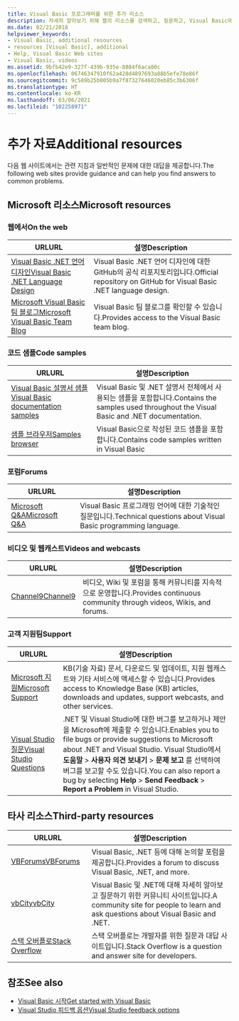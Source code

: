 ```yaml
---
title: Visual Basic 프로그래머를 위한 추가 리소스
description: 자세히 알아보기 위해 웹의 리소스를 검색하고, 질문하고, Visual Basic에 대한 자세한 내용을 확인할 수 있습니다.
ms.date: 02/21/2018
helpviewer_keywords:
- Visual Basic, additional resources
- resources [Visual Basic], additional
- Help, Visual Basic Web sites
- Visual Basic, videos
ms.assetid: 9bfb42e9-327f-439b-935e-8884f6aca80c
ms.openlocfilehash: 06746347910f62a428d4897693a88b5efe78e86f
ms.sourcegitcommit: 9c589b25b005b9a7f87327646020eb85c3b6306f
ms.translationtype: HT
ms.contentlocale: ko-KR
ms.lasthandoff: 03/06/2021
ms.locfileid: "102258971"
---
```

# <a name="additional-resources"></a><span data-ttu-id="a7d9f-103">추가 자료</span><span class="sxs-lookup"><span data-stu-id="a7d9f-103">Additional resources</span></span>

<span data-ttu-id="a7d9f-104">다음 웹 사이트에서는 관련 지침과 일반적인 문제에 대한 대답을 제공합니다.</span><span class="sxs-lookup"><span data-stu-id="a7d9f-104">The following web sites provide guidance and can help you find answers to common problems.</span></span>

## <a name="microsoft-resources"></a><span data-ttu-id="a7d9f-105">Microsoft 리소스</span><span class="sxs-lookup"><span data-stu-id="a7d9f-105">Microsoft resources</span></span>

### <a name="on-the-web"></a><span data-ttu-id="a7d9f-106">웹에서</span><span class="sxs-lookup"><span data-stu-id="a7d9f-106">On the web</span></span>

|<span data-ttu-id="a7d9f-107">URL</span><span class="sxs-lookup"><span data-stu-id="a7d9f-107">URL</span></span>|<span data-ttu-id="a7d9f-108">설명</span><span class="sxs-lookup"><span data-stu-id="a7d9f-108">Description</span></span>|
|----------|----------------|
|[<span data-ttu-id="a7d9f-109">Visual Basic .NET 언어 디자인</span><span class="sxs-lookup"><span data-stu-id="a7d9f-109">Visual Basic .NET Language Design</span></span>](https://github.com/dotnet/vblang)|<span data-ttu-id="a7d9f-110">Visual Basic .NET 언어 디자인에 대한 GitHub의 공식 리포지토리입니다.</span><span class="sxs-lookup"><span data-stu-id="a7d9f-110">Official repository on GitHub for Visual Basic .NET language design.</span></span>|
|[<span data-ttu-id="a7d9f-111">Microsoft Visual Basic 팀 블로그</span><span class="sxs-lookup"><span data-stu-id="a7d9f-111">Microsoft Visual Basic Team Blog</span></span>](https://devblogs.microsoft.com/vbteam/)|<span data-ttu-id="a7d9f-112">Visual Basic 팀 블로그를 확인할 수 있습니다.</span><span class="sxs-lookup"><span data-stu-id="a7d9f-112">Provides access to the Visual Basic team blog.</span></span>|

### <a name="code-samples"></a><span data-ttu-id="a7d9f-113">코드 샘플</span><span class="sxs-lookup"><span data-stu-id="a7d9f-113">Code samples</span></span>

|<span data-ttu-id="a7d9f-114">URL</span><span class="sxs-lookup"><span data-stu-id="a7d9f-114">URL</span></span>|<span data-ttu-id="a7d9f-115">설명</span><span class="sxs-lookup"><span data-stu-id="a7d9f-115">Description</span></span>|
|----------|----------------|
|[<span data-ttu-id="a7d9f-116">Visual Basic 설명서 샘플</span><span class="sxs-lookup"><span data-stu-id="a7d9f-116">Visual Basic documentation samples</span></span>](https://github.com/dotnet/docs/tree/main/samples/snippets/visualbasic)|<span data-ttu-id="a7d9f-117">Visual Basic 및 .NET 설명서 전체에서 사용되는 샘플을 포함합니다.</span><span class="sxs-lookup"><span data-stu-id="a7d9f-117">Contains the samples used throughout the Visual Basic and .NET documentation.</span></span>|
|[<span data-ttu-id="a7d9f-118">샘플 브라우저</span><span class="sxs-lookup"><span data-stu-id="a7d9f-118">Samples browser</span></span>](https://docs.microsoft.com/samples/browse/?languages=vb)|<span data-ttu-id="a7d9f-119">Visual Basic으로 작성된 코드 샘플을 포함합니다.</span><span class="sxs-lookup"><span data-stu-id="a7d9f-119">Contains code samples written in Visual Basic</span></span>|

### <a name="forums"></a><span data-ttu-id="a7d9f-120">포럼</span><span class="sxs-lookup"><span data-stu-id="a7d9f-120">Forums</span></span>

|<span data-ttu-id="a7d9f-121">URL</span><span class="sxs-lookup"><span data-stu-id="a7d9f-121">URL</span></span>|<span data-ttu-id="a7d9f-122">설명</span><span class="sxs-lookup"><span data-stu-id="a7d9f-122">Description</span></span>|
|----------|----------------|
|[<span data-ttu-id="a7d9f-123">Microsoft Q&A</span><span class="sxs-lookup"><span data-stu-id="a7d9f-123">Microsoft Q&A</span></span>](https://docs.microsoft.com/answers/topics/dotnet-visual-basic.html)|<span data-ttu-id="a7d9f-124">Visual Basic 프로그래밍 언어에 대한 기술적인 질문입니다.</span><span class="sxs-lookup"><span data-stu-id="a7d9f-124">Technical questions about Visual Basic programming language.</span></span>|

### <a name="videos-and-webcasts"></a><span data-ttu-id="a7d9f-125">비디오 및 웹캐스트</span><span class="sxs-lookup"><span data-stu-id="a7d9f-125">Videos and webcasts</span></span>

|<span data-ttu-id="a7d9f-126">URL</span><span class="sxs-lookup"><span data-stu-id="a7d9f-126">URL</span></span>|<span data-ttu-id="a7d9f-127">설명</span><span class="sxs-lookup"><span data-stu-id="a7d9f-127">Description</span></span>|
|----------|----------------|
|[<span data-ttu-id="a7d9f-128">Channel9</span><span class="sxs-lookup"><span data-stu-id="a7d9f-128">Channel9</span></span>](https://channel9.msdn.com/)|<span data-ttu-id="a7d9f-129">비디오, Wiki 및 포럼을 통해 커뮤니티를 지속적으로 운영합니다.</span><span class="sxs-lookup"><span data-stu-id="a7d9f-129">Provides continuous community through videos, Wikis, and forums.</span></span>|

### <a name="support"></a><span data-ttu-id="a7d9f-130">고객 지원팀</span><span class="sxs-lookup"><span data-stu-id="a7d9f-130">Support</span></span>

|<span data-ttu-id="a7d9f-131">URL</span><span class="sxs-lookup"><span data-stu-id="a7d9f-131">URL</span></span>|<span data-ttu-id="a7d9f-132">설명</span><span class="sxs-lookup"><span data-stu-id="a7d9f-132">Description</span></span>|
|----------|----------------|
|[<span data-ttu-id="a7d9f-133">Microsoft 지원</span><span class="sxs-lookup"><span data-stu-id="a7d9f-133">Microsoft Support</span></span>](https://support.microsoft.com)|<span data-ttu-id="a7d9f-134">KB(기술 자료) 문서, 다운로드 및 업데이트, 지원 웹캐스트와 기타 서비스에 액세스할 수 있습니다.</span><span class="sxs-lookup"><span data-stu-id="a7d9f-134">Provides access to Knowledge Base (KB) articles, downloads and updates, support webcasts, and other services.</span></span>|
|[<span data-ttu-id="a7d9f-135">Visual Studio 질문</span><span class="sxs-lookup"><span data-stu-id="a7d9f-135">Visual Studio Questions</span></span>](https://aka.ms/feedback/report?space=61)|<span data-ttu-id="a7d9f-136">.NET 및 Visual Studio에 대한 버그를 보고하거나 제안을 Microsoft에 제출할 수 있습니다.</span><span class="sxs-lookup"><span data-stu-id="a7d9f-136">Enables you to file bugs or provide suggestions to Microsoft about .NET and Visual Studio.</span></span> <span data-ttu-id="a7d9f-137">Visual Studio에서 **도움말** > **사용자 의견 보내기** > **문제 보고** 를 선택하여 버그를 보고할 수도 있습니다.</span><span class="sxs-lookup"><span data-stu-id="a7d9f-137">You can also report a bug by selecting **Help** > **Send Feedback** > **Report a Problem** in Visual Studio.</span></span>|

## <a name="third-party-resources"></a><span data-ttu-id="a7d9f-138">타사 리소스</span><span class="sxs-lookup"><span data-stu-id="a7d9f-138">Third-party resources</span></span>

|<span data-ttu-id="a7d9f-139">URL</span><span class="sxs-lookup"><span data-stu-id="a7d9f-139">URL</span></span>|<span data-ttu-id="a7d9f-140">설명</span><span class="sxs-lookup"><span data-stu-id="a7d9f-140">Description</span></span>|
|----------|----------------|
|[<span data-ttu-id="a7d9f-141">VBForums</span><span class="sxs-lookup"><span data-stu-id="a7d9f-141">VBForums</span></span>](http://www.vbforums.com/)|<span data-ttu-id="a7d9f-142">Visual Basic, .NET 등에 대해 논의할 포럼을 제공합니다.</span><span class="sxs-lookup"><span data-stu-id="a7d9f-142">Provides a forum to discuss Visual Basic, .NET, and more.</span></span>|
|[<span data-ttu-id="a7d9f-143">vbCity</span><span class="sxs-lookup"><span data-stu-id="a7d9f-143">vbCity</span></span>](http://vbcity.com/)|<span data-ttu-id="a7d9f-144">Visual Basic 및 .NET에 대해 자세히 알아보고 질문하기 위한 커뮤니티 사이트입니다.</span><span class="sxs-lookup"><span data-stu-id="a7d9f-144">A community site for people to learn and ask questions about Visual Basic and .NET.</span></span>|
|[<span data-ttu-id="a7d9f-145">스택 오버플로</span><span class="sxs-lookup"><span data-stu-id="a7d9f-145">Stack Overflow</span></span>](https://stackoverflow.com/questions/tagged/vb.net)|<span data-ttu-id="a7d9f-146">스택 오버플로는 개발자를 위한 질문과 대답 사이트입니다.</span><span class="sxs-lookup"><span data-stu-id="a7d9f-146">Stack Overflow is a question and answer site for developers.</span></span>|

## <a name="see-also"></a><span data-ttu-id="a7d9f-147">참조</span><span class="sxs-lookup"><span data-stu-id="a7d9f-147">See also</span></span>

- [<span data-ttu-id="a7d9f-148">Visual Basic 시작</span><span class="sxs-lookup"><span data-stu-id="a7d9f-148">Get started with Visual Basic</span></span>](index.md)
- [<span data-ttu-id="a7d9f-149">Visual Studio 피드백 옵션</span><span class="sxs-lookup"><span data-stu-id="a7d9f-149">Visual Studio feedback options</span></span>](/visualstudio/ide/feedback-options)
